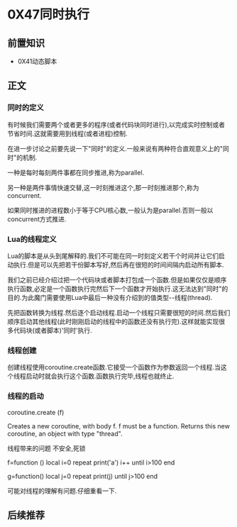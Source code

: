 # 0X47同时执行

## 前置知识

* 0X41动态脚本

## 正文

### 同时的定义

有时候我们需要两个或者更多的程序(或者代码块同时进行),以完成实时控制或者节省时间.这就需要用到线程(或者进程)控制.

在进一步讨论之前要先说一下"同时"的定义.一般来说有两种符合直观意义上的"同时"的机制.

一种是每时每刻两件事都在同步推进,称为parallel.

另一种是两件事情快速交替,这一时刻推进这个,那一时刻推进那个,称为concurrent.

如果同时推进的进程数小于等于CPU核心数,一般认为是parallel.否则一般以concurrent方式推进.

### Lua的线程定义

Lua的脚本是从头到尾解释的.我们不可能在同一时刻定义若干个时间并让它们启动执行.但是可以先把若干份脚本写好,然后再在很短的时间间隔内启动所有脚本.

我们之前已经介绍过把一个代码块或者脚本打包成一个函数.但是如果仅仅是顺序执行函数,必定是一个函数执行完然后下一个函数才开始执行.这无法达到"同时"的目的.为此魔门需要使用Lua中最后一种没有介绍到的值类型--线程(thread).

先把函数转换为线程.然后逐个启动线程.启动一个线程只需要很短的时间.然后我们顺序启动其他线程(此时刚刚启动的线程中的函数还没有执行完).这样就能实现很多代码块(或者脚本)'同时'执行.

### 线程创建

创建线程使用coroutine.create函数.它接受一个函数作为参数返回一个线程.当这个线程启动时就会执行这个函数.函数执行完毕,线程也就终止.

### 线程的启动


coroutine.create (f)

Creates a new coroutine, with body f. f must be a function. Returns this new coroutine, an object with type "thread".



线程带来的问题
不安全,死锁

f=function ()
local i=0
repeat
print('a')
i++
until i>100
end

g=function()
local j=0
repeat
print(j)
until j>100
end

可能对线程的理解有问题.仔细重看一下.



## 后续推荐